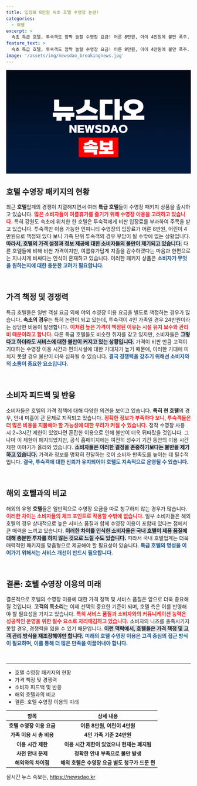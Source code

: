 ```yaml
---
title: 입장료 8만원 속초 호텔 수영장 논란!
categories:
  - 여행
excerpt: >
  속초 특급 호텔, 투숙객도 깜짝 놀랄 수영장 요금! 어른 8만원, 아이 4만원에 불만 폭주. 한정된 시간에 고액을 지불해야 하는 이유와 소비자 불만을 심층 분석했습니다. 여러분의 호캉스는 과연 어떤 가치를 지닐까요?
feature_text: >
  속초 특급 호텔, 투숙객도 깜짝 놀랄 수영장 요금! 어른 8만원, 아이 4만원에 불만 폭주. 한정된 시간에 고액을 지불해야 하는 이유와 소비자 불만을 심층 분석했습니다. 여러분의 호캉스는 과연 어떤 가치를 지닐까요?
image: '/assets/img/newsdao_breakingnews.jpg'
---
```


<p><img src="/assets/img/newsdao_breakingnews.jpg" alt="koreaapp 속보" /></p>

<h2 data-ke-size="size26">호텔 수영장 패키지의 현황</h2>

<p data-ke-size="size16">최근 <b>호텔</b>업계의 경쟁이 치열해지면서 여러 <b>특급 호텔</b>들이 수영장 패키지 상품을 출시하고 있습니다. <b><span style="color: #ee2323;">많은 소비자들이 여름휴가를 즐기기 위해 수영장 이용을 고려하고 있습니다.</span></b> 특히 강원도 속초에 위치한 한 호텔은 투숙객에게 비싼 입장료를 부과하여 주목을 받고 있습니다. 투숙객만 이용 가능한 인피니티 수영장의 입장료가 어른 8만원, 어린이 4만원으로 책정돼 있다 보니 가족 단위 투숙객의 경우 부담이 될 수밖에 없는 상황입니다. <b><span style="background-color: #21538527;">따라서, 호텔의 가격 설정과 정보 제공에 대한 소비자들의 불만이 제기되고 있습니다.</span></b> 다른 호텔들에 비해 비싼 가격이지만, 여름휴가답게 지출을 감수하겠다는 마음과 한편으로는 지나치게 비싸다는 인식이 혼재하고 있습니다. 이러한 패키지 상품은 <b><span style="color: #1a5490;">소비자가 무엇을 원하는지에 대한 충분한 고려가 필요합니다.</span></b></p>

<p data-ke-size="size16">&nbsp;</p>

<h2 data-ke-size="size26">가격 책정 및 경쟁력</h2>

<p data-ke-size="size16">특급 호텔들은 일반 객실 요금 외에 야외 수영장 이용 요금을 별도로 책정하는 경우가 많습니다. <b>속초의 경우</b>는 특히 논란이 되고 있는데, 투숙객이 4인 가족일 경우 24만원이라는 상당한 비용이 발생합니다. <b><span style="color: #ee2323;">이처럼 높은 가격이 책정된 이유는 시설 유지 보수와 관리비 때문이라고 합니다.</span></b> 다른 특급 호텔들도 비슷한 취지를 갖고 있지만, 소비자들은 <b><span style="background-color: #21538527;">그렇다고 하더라도 서비스에 대한 불만이 커지고 있는 상황입니다.</span></b> 가격이 비싼 만큼 고객이 기대하는 수영장 이용 시간과 편의시설에 대한 기대치가 높기 때문에, 이러한 기대에 미치지 못할 경우 불만이 더욱 심화될 수 있습니다. <b><span style="color: #1a5490;">결국 경쟁력을 갖추기 위해선 소비자와의 소통이 중요한 요소입니다.</span></b></p>

<p data-ke-size="size16">&nbsp;</p>

<h2 data-ke-size="size26">소비자 피드백 및 반응</h2>

<p data-ke-size="size16">소비자들은 호텔의 가격 정책에 대해 다양한 의견을 보이고 있습니다. <b>특히 현 호텔</b>의 경우, 안내 미흡이 큰 문제로 지적되고 있습니다. <b><span style="color: #ee2323;">정확한 정보가 부족하다 보니, 투숙객들은 더 많은 비용을 지불해야 할 가능성에 대한 우려가 커질 수 있습니다.</span></b> 정작 수영장 사용 시 2~3시간 제한이 있었다면 혼잡한 이용으로 인해 불만이 더욱 뒤따랐을 것입니다. 그나마 이 제한이 폐지되었지만, 공식 홈페이지에는 여전히 성수기 기간 동안의 이용 시간 제한 이야기가 올라와 있습니다. <b><span style="background-color: #21538527;">소비자들은 이러한 결정을 존중하기보다는 불만을 제기하고 있습니다.</span></b> 가격과 정보를 명확히 전달하는 것이 소비자 만족도를 높이는 데 필수적입니다. <b><span style="color: #1a5490;">결국, 투숙객에 대한 신뢰가 유지되어야 호텔도 지속적으로 운영될 수 있습니다.</span></b></p>

<p data-ke-size="size16">&nbsp;</p>

<h2 data-ke-size="size26">해외 호텔과의 비교</h2>

<p data-ke-size="size16">해외의 유명 <b>호텔</b>들은 일반적으로 수영장 요금을 따로 청구하지 않는 경우가 많습니다. <b><span style="color: #ee2323;">이러한 차이는 소비자들의 체크 포인트로 작용할 수밖에 없습니다.</span></b> 일부 소비자들은 해외 호텔의 경우 상대적으로 높은 서비스 품질과 함께 수영장 이용이 포함돼 있다는 점에서 큰 매력을 느끼고 있습니다. <b><span style="background-color: #21538527;">이러한 차이를 인식한 소비자들은 국내 호텔이 제품 품질에 대해 충분한 투자를 하지 않는 것으로 느낄 수도 있습니다.</span></b> 따라서 국내 호텔업계는 더욱 매력적인 패키지를 맞춤형으로 제공해야 할 필요성이 있습니다. <b><span style="color: #1a5490;">특급 호텔의 명성을 이어가기 위해서는 서비스 개선이 반드시 필요합니다.</span></b></p>

<p data-ke-size="size16">&nbsp;</p>

<h2 data-ke-size="size26">결론: 호텔 수영장 이용의 미래</h2>

<p data-ke-size="size16">결론적으로 호텔의 수영장 이용에 대한 가격 정책 및 서비스 품질은 앞으로 더욱 중요해질 것입니다. <b>고객의 목소리</b>는 이제 선택의 중요한 기준이 되며, 호텔 측은 이를 반영해야 할 필요성을 가지고 있습니다. <b><span style="color: #ee2323;">특히 서비스 품질과 소비자와의 커뮤니케이션 능력은 성공적인 운영을 위한 필수 요소로 자리매김하고 있습니다.</span></b> 소비자의 니즈를 충족시키지 못할 경우, 경쟁력을 잃을 수 있기 때문입니다. <b><span style="background-color: #21538527;">이런 맥락에서, 호텔들은 가격 책정 및 고객 관리 방식을 재조정해야만 합니다.</span></b> <b><span style="color: #1a5490;">미래의 호텔 수영장 이용은 고객 중심의 접근 방식이 필요하며, 이를 통해 더 많은 만족을 이끌어내야 합니다.</span></b></p> 

<p data-ke-size="size16">&nbsp;</p>

<hr>

<ul>
    <li>호텔 수영장 패키지의 현황</li>
    <li>가격 책정 및 경쟁력</li>
    <li>소비자 피드백 및 반응</li>
    <li>해외 호텔과의 비교</li>
    <li>결론: 호텔 수영장 이용의 미래</li>
</ul> 

<table>
    <thead>
        <tr>
            <th style="text-align: center;">항목</th>
            <th style="text-align: center;">상세 내용</th>
        </tr>
    </thead>
    <tbody>
        <tr>
            <td style="text-align: center; height: 17px;"><b>호텔 수영장 이용 요금</b></td>
            <td style="text-align: center; height: 17px;"><b>어른 8만원, 어린이 4만원</b></td>
        </tr>
        <tr>
            <td style="text-align: center; height: 17px;"><b>가족 이용 시 총 비용</b></td>
            <td style="text-align: center; height: 17px;"><b>4인 가족 기준 24만원</b></td>
        </tr>
        <tr>
            <td style="text-align: center; height: 17px;"><b>이용 시간 제한</b></td>
            <td style="text-align: center; height: 17px;"><b>이용 시간 제한이 있었으나 현재는 폐지됨</b></td>
        </tr>
        <tr>
            <td style="text-align: center; height: 17px;"><b>사전 안내 문제</b></td>
            <td style="text-align: center; height: 17px;"><b>정확한 안내 부족으로 불만 발생</b></td>
        </tr>
        <tr>
            <td style="text-align: center; height: 17px;"><b>해외와의 차이점</b></td>
            <td style="text-align: center; height: 17px;"><b>해외 호텔은 수영장 요금 별도 청구가 드문 편</b></td>
        </tr>
    </tbody>
</table>
실시간 뉴스 속보는, <a href="https://newsdao.kr" rel="dofollow">https://newsdao.kr</a>


